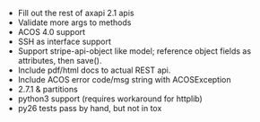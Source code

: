 
- Fill out the rest of axapi 2.1 apis
- Validate more args to methods
- ACOS 4.0 support
- SSH as interface support
- Support stripe-api-object like model; reference object fields as attributes, then save().
- Include pdf/html docs to actual REST api.
- Include ACOS error code/msg string with ACOSException
- 2.7.1 & partitions
- python3 support (requires workaround for httplib)
- py26 tests pass by hand, but not in tox
